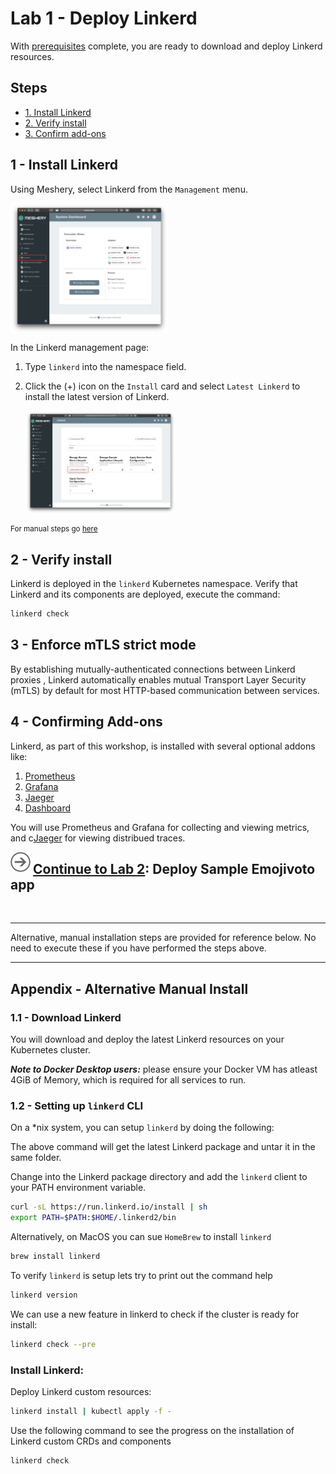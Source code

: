 # Lab 1 - Deploy Linkerd

With [prerequisites](../prereq/README.md) complete, you are ready to download and deploy Linkerd resources.

## Steps

- [1. Install Linkerd](#1)
- [2. Verify install](#2)
- [3. Confirm add-ons](#3)

## <a name="1"></a> 1 - Install Linkerd

Using Meshery, select Linkerd from the `Management` menu.

<a href="img/linkerd-adapter.png">
<img src="img/linkerd-adapter.png" width="50%" align="center" />
</a>

In the Linkerd management page:

1. Type `linkerd` into the namespace field.
1. Click the (+) icon on the `Install` card and select `Latest Linkerd` to install the latest version of Linkerd.

   <a href="img/install-linkerd.png">
   <img src="img/install-linkerd.png" width="50%" align="center" />
   </a>

<small>For manual steps go [here](#appendix)</small>

## <a name="2"></a> 2 - Verify install

Linkerd is deployed in the `linkerd` Kubernetes namespace. Verify that Linkerd and its components are deployed, execute the command:

```sh
linkerd check
```

## <a name="3"></a> 3 - Enforce mTLS strict mode

By establishing mutually-authenticated connections between Linkerd proxies , Linkerd automatically enables mutual Transport Layer Security (mTLS) by default for most HTTP-based communication between services.

## <a name="4"></a> 4 - Confirming Add-ons

Linkerd, as part of this workshop, is installed with several optional addons like:

1. [Prometheus](https://prometheus.io/)
2. [Grafana](https://grafana.com/)
3. [Jaeger](https://www.jaegertracing.io/)
4. [Dashboard](https://linkerd.io/2/reference/architecture/#dashboard)

You will use Prometheus and Grafana for collecting and viewing metrics, and c[Jaeger](https://www.jaegertracing.io/) for viewing distribued traces.

<img src="../img/go.svg" width="32" height="32" align="left"
style="padding-right:4px;" />

## [Continue to Lab 2](../lab-2/README.md): Deploy Sample Emojivoto app

<br />
<hr />

Alternative, manual installation steps are provided for reference below. No need to execute these if you have performed the steps above.

<hr />

## <a name="appendix"></a> Appendix - Alternative Manual Install

### <a name="1.1"></a> 1.1 - Download Linkerd

You will download and deploy the latest Linkerd resources on your Kubernetes cluster.

**_Note to Docker Desktop users:_** please ensure your Docker VM has atleast 4GiB of Memory, which is required for all services to run.

### <a name="1.2"></a> 1.2 - Setting up `linkerd` CLI

On a \*nix system, you can setup `linkerd` by doing the following:

The above command will get the latest Linkerd package and untar it in the same folder.

Change into the Linkerd package directory and add the `linkerd` client to your PATH environment variable.

```sh
curl -sL https://run.linkerd.io/install | sh
export PATH=$PATH:$HOME/.linkerd2/bin
```

Alternatively, on MacOS you can sue `HomeBrew` to install `linkerd`

```sh
brew install linkerd
```

To verify `linkerd` is setup lets try to print out the command help

```sh
linkerd version
```

We can use a new feature in linkerd to check if the cluster is ready for install:

```sh
linkerd check --pre
```

### Install Linkerd:

Deploy Linkerd custom resources:

```sh
linkerd install | kubectl apply -f -
```

Use the following command to see the progress on the installation of Linkerd custom CRDs and components

```sh
linkerd check
```

